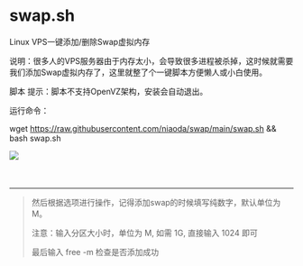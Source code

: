 # swap.sh
Linux VPS一键添加/删除Swap虚拟内存

说明：很多人的VPS服务器由于内存太小，会导致很多进程被杀掉，这时候就需要我们添加Swap虚拟内存了，这里就整了个一键脚本方便懒人或小白使用。

脚本
提示：脚本不支持OpenVZ架构，安装会自动退出。

运行命令：

wget https://raw.githubusercontent.com/niaoda/swap/main/swap.sh && bash swap.sh

<img nogallery="" src="https://testingcf.jsdelivr.net/gh/Mark-1215/CDN/uploads/content/Swap.png"><hr class="content-copyright" style="margin-top:50px" /><blockquote class="content-copyright" style="font-style:normal">

然后根据选项进行操作，记得添加swap的时候填写纯数字，默认单位为M。

注意：输入分区大小时，单位为 M, 如需 1G, 直接输入 1024 即可

最后输入 free -m 检查是否添加成功
